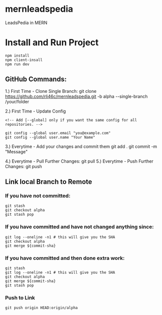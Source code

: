 # mernleadspedia
LeadsPedia in MERN

# Install and Run Project
    npm install
    npm client-insall
    npm run dev

## GitHub Commands:
1.) First Time - Clone Single Branch: 
    <!-- directory address [/your/folder] is optional -->
    git clone https://github.com/rli46c/mernleadspedia.git -b alpha --single-branch /your/folder

2.) First Time - Update Config

    <!-- Add [--global] only if you want the same config for all repositories. -->

    git config --global user.email "you@example.com"
    git config --global user.name "Your Name"

3.) Everytime - Add your changes and commit them
    <!-- Here . or all can be used to add all files. You can also add specific files/folders -->
    git add .
    git commit -m "Message"

4.) Everytime - Pull Further Changes: git pull
5.) Everytime - Push Further Changes: git push




    
## Link local Branch to Remote
<!-- Here "origin" is local branch name and "alpha" is remote branch name -->
### If you have not committed:
    git stash
    git checkout alpha
    git stash pop

### If you have committed and have not changed anything since:
    git log --oneline -n1 # this will give you the SHA
    git checkout alpha
    git merge ${commit-sha}

### If you have committed and then done extra work:
    git stash
    git log --oneline -n1 # this will give you the SHA
    git checkout alpha
    git merge ${commit-sha}
    git stash pop

### Push to Link
    git push origin HEAD:origin/alpha    
